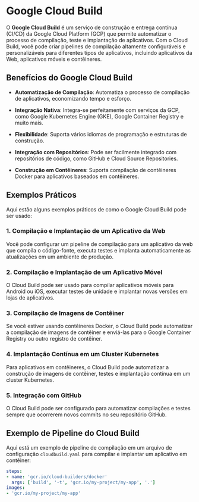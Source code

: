 # Google Cloud Build

O **Google Cloud Build** é um serviço de construção e entrega contínua (CI/CD) da Google Cloud Platform (GCP) que permite automatizar o processo de compilação, teste e implantação de aplicativos. Com o Cloud Build, você pode criar pipelines de compilação altamente configuráveis e personalizáveis para diferentes tipos de aplicativos, incluindo aplicativos da Web, aplicativos móveis e contêineres.

## Benefícios do Google Cloud Build

- **Automatização de Compilação**: Automatiza o processo de compilação de aplicativos, economizando tempo e esforço.

- **Integração Nativa**: Integra-se perfeitamente com serviços da GCP, como Google Kubernetes Engine (GKE), Google Container Registry e muito mais.

- **Flexibilidade**: Suporta vários idiomas de programação e estruturas de construção.

- **Integração com Repositórios**: Pode ser facilmente integrado com repositórios de código, como GitHub e Cloud Source Repositories.

- **Construção em Contêineres**: Suporta compilação de contêineres Docker para aplicativos baseados em contêineres.

## Exemplos Práticos

Aqui estão alguns exemplos práticos de como o Google Cloud Build pode ser usado:

### 1. Compilação e Implantação de um Aplicativo da Web

Você pode configurar um pipeline de compilação para um aplicativo da web que compila o código-fonte, executa testes e implanta automaticamente as atualizações em um ambiente de produção.

### 2. Compilação e Implantação de um Aplicativo Móvel

O Cloud Build pode ser usado para compilar aplicativos móveis para Android ou iOS, executar testes de unidade e implantar novas versões em lojas de aplicativos.

### 3. Compilação de Imagens de Contêiner

Se você estiver usando contêineres Docker, o Cloud Build pode automatizar a compilação de imagens de contêiner e enviá-las para o Google Container Registry ou outro registro de contêiner.

### 4. Implantação Contínua em um Cluster Kubernetes

Para aplicativos em contêineres, o Cloud Build pode automatizar a construção de imagens de contêiner, testes e implantação contínua em um cluster Kubernetes.

### 5. Integração com GitHub

O Cloud Build pode ser configurado para automatizar compilações e testes sempre que ocorrerem novos commits no seu repositório GitHub.

## Exemplo de Pipeline do Cloud Build

Aqui está um exemplo de pipeline de compilação em um arquivo de configuração `cloudbuild.yaml` para compilar e implantar um aplicativo em contêiner:

```yaml
steps:
- name: 'gcr.io/cloud-builders/docker'
  args: ['build', '-t', 'gcr.io/my-project/my-app', '.']
images:
- 'gcr.io/my-project/my-app'
